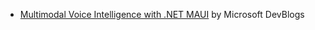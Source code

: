 - [Multimodal Voice Intelligence with .NET MAUI](https://devblogs.microsoft.com/dotnet/multimodal-voice-intelligence-with-dotnet-maui/) by Microsoft DevBlogs

